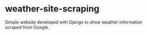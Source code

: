 # weather-site-scraping
Simple website developed with Django to show weather information scraped from Google.
